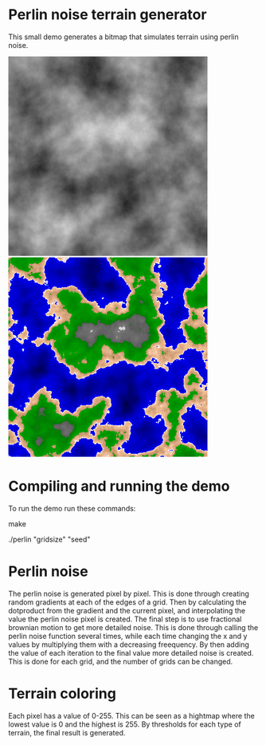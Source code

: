# Perlin noise terrain generator
This small demo generates a bitmap that simulates terrain using perlin noise.

![pic_hue](huePerlin.bmp) ![pic](colorPerlin.bmp)

# Compiling and running the demo
To run the demo run these commands:

make

./perlin "gridsize" "seed"


# Perlin noise
The perlin noise is generated pixel by pixel. This is done through creating
random gradients at each of the edges of a grid. Then by calculating the dotproduct
from the gradient and the current pixel, and interpolating the value the perlin
noise pixel is created. The final step is to use fractional brownian motion to get
more detailed noise. This is done through calling the perlin noise function
several times, while each time changing the x and y values by multiplying them
with a decreasing freequency. By then adding the value of each iteration to the
final value more detailed noise is created. This is done for each grid, and the 
number of grids can be changed.

# Terrain coloring
Each pixel has a value of 0-255. This can be seen as a hightmap where
the lowest value is 0 and the highest is 255. By thresholds for each type of terrain, 
the final result is generated.

